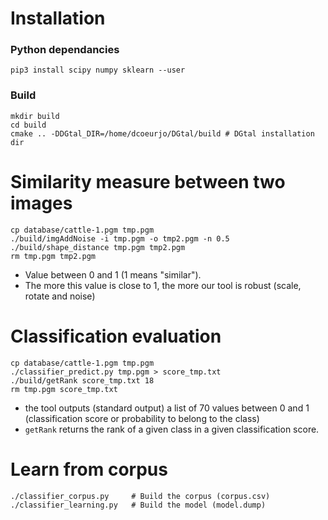# Installation

### Python dependancies
```
pip3 install scipy numpy sklearn --user
```

### Build
```
mkdir build
cd build
cmake .. -DDGtal_DIR=/home/dcoeurjo/DGtal/build # DGtal installation dir
```

# Similarity measure between two images

```
cp database/cattle-1.pgm tmp.pgm
./build/imgAddNoise -i tmp.pgm -o tmp2.pgm -n 0.5
./build/shape_distance tmp.pgm tmp2.pgm
rm tmp.pgm tmp2.pgm
```
- Value between 0 and 1 (1 means "similar").
- The more this value is close to 1, the more our tool is robust (scale, rotate and noise)


# Classification evaluation

```
cp database/cattle-1.pgm tmp.pgm
./classifier_predict.py tmp.pgm > score_tmp.txt
./build/getRank score_tmp.txt 18
rm tmp.pgm score_tmp.txt
```
- the tool outputs (standard output) a list of 70 values between 0
and 1 (classification score or probability to belong to the class)
- ```getRank``` returns the rank of a given class in a given
classification score.

# Learn from corpus
```
./classifier_corpus.py     # Build the corpus (corpus.csv)
./classifier_learning.py   # Build the model (model.dump)
```

